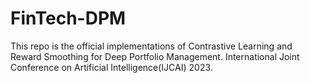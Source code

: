 # FinTech-DPM
This repo is the official implementations of Contrastive Learning and Reward Smoothing for Deep Portfolio Management. International Joint Conference on Artificial Intelligence(IJCAI) 2023.
